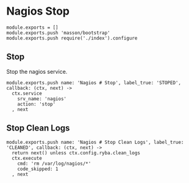
# Nagios Stop

    module.exports = []
    module.exports.push 'masson/bootstrap'
    module.exports.push require('./index').configure

## Stop

Stop the nagios service.

    module.exports.push name: 'Nagios # Stop', label_true: 'STOPED', callback: (ctx, next) ->
      ctx.service
        srv_name: 'nagios'
        action: 'stop'
      , next

## Stop Clean Logs

    module.exports.push name: 'Nagios # Stop Clean Logs', label_true: 'CLEANED', callback: (ctx, next) ->
      return next() unless ctx.config.ryba.clean_logs
      ctx.execute
        cmd: 'rm /var/log/nagios/*'
        code_skipped: 1
      , next
